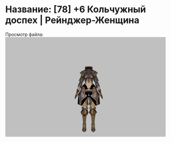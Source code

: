 # Название: [78] +6 Кольчужный доспех | Рейнджер-Женщина

Просмотр файла:
![p030002.png](p030002.png)